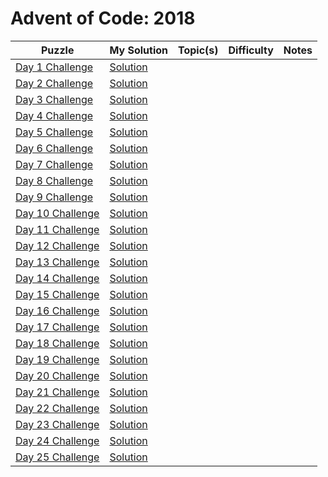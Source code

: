 # Advent of Code: 2018

| Puzzle | My Solution | Topic(s) | Difficulty | Notes |
|--------|-------------|----------|------------|-------|
| [Day 1 Challenge](https://adventofcode.com/2018/day/1) | [Solution](#) |  |  |  |
| [Day 2 Challenge](https://adventofcode.com/2018/day/2) | [Solution](#) |  |  |  |
| [Day 3 Challenge](https://adventofcode.com/2018/day/3) | [Solution](#) |  |  |  |
| [Day 4 Challenge](https://adventofcode.com/2018/day/4) | [Solution](#) |  |  |  |
| [Day 5 Challenge](https://adventofcode.com/2018/day/5) | [Solution](#) |  |  |  |
| [Day 6 Challenge](https://adventofcode.com/2018/day/6) | [Solution](#) |  |  |  |
| [Day 7 Challenge](https://adventofcode.com/2018/day/7) | [Solution](#) |  |  |  |
| [Day 8 Challenge](https://adventofcode.com/2018/day/8) | [Solution](#) |  |  |  |
| [Day 9 Challenge](https://adventofcode.com/2018/day/9) | [Solution](#) |  |  |  |
| [Day 10 Challenge](https://adventofcode.com/2018/day/10) | [Solution](#) |  |  |  |
| [Day 11 Challenge](https://adventofcode.com/2018/day/11) | [Solution](#) |  |  |  |
| [Day 12 Challenge](https://adventofcode.com/2018/day/12) | [Solution](#) |  |  |  |
| [Day 13 Challenge](https://adventofcode.com/2018/day/13) | [Solution](#) |  |  |  |
| [Day 14 Challenge](https://adventofcode.com/2018/day/14) | [Solution](#) |  |  |  |
| [Day 15 Challenge](https://adventofcode.com/2018/day/15) | [Solution](#) |  |  |  |
| [Day 16 Challenge](https://adventofcode.com/2018/day/16) | [Solution](#) |  |  |  |
| [Day 17 Challenge](https://adventofcode.com/2018/day/17) | [Solution](#) |  |  |  |
| [Day 18 Challenge](https://adventofcode.com/2018/day/18) | [Solution](#) |  |  |  |
| [Day 19 Challenge](https://adventofcode.com/2018/day/19) | [Solution](#) |  |  |  |
| [Day 20 Challenge](https://adventofcode.com/2018/day/20) | [Solution](#) |  |  |  |
| [Day 21 Challenge](https://adventofcode.com/2018/day/21) | [Solution](#) |  |  |  |
| [Day 22 Challenge](https://adventofcode.com/2018/day/22) | [Solution](#) |  |  |  |
| [Day 23 Challenge](https://adventofcode.com/2018/day/23) | [Solution](#) |  |  |  |
| [Day 24 Challenge](https://adventofcode.com/2018/day/24) | [Solution](#) |  |  |  |
| [Day 25 Challenge](https://adventofcode.com/2018/day/25) | [Solution](#) |  |  |  |
